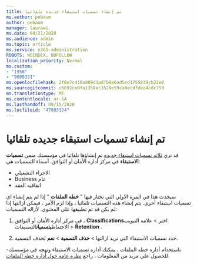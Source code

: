 ```yaml
---
title: تم إنشاء تسميات استبقاء جديده تلقائيا
ms.author: pebaum
author: pebaum
manager: laurawi
ms.date: 04/21/2020
ms.audience: admin
ms.topic: article
ms.service: o365-administration
ROBOTS: NOINDEX, NOFOLLOW
localization_priority: Normal
ms.custom:
- "1958"
- "9000331"
ms.openlocfilehash: 2f0e7c418a909d1adfb8e6ad5cd1755839cb22e2
ms.sourcegitcommit: c6692ce0fa1358ec3529e59ca0ecdfdea4cdc759
ms.translationtype: MT
ms.contentlocale: ar-SA
ms.lasthandoff: 09/15/2020
ms.locfileid: "47803124"
---
```

# <a name="new-retention-labels-created-automatically"></a>تم إنشاء تسميات استبقاء جديده تلقائيا

قد تري [ثلاثه تسميات استبقاء جديده](https://docs.microsoft.com/microsoft-365/compliance/file-plan-manager) تم إنشاؤها تلقائيا في مؤسستك ضمن **تسميات الاستبقاء** في مركز أداره الأمان أو التوافق. أسماء التسميات هي:

- الاجراء التشغيلي
- Business عام
- اتفاقيه العقد

سيحدث هذا في المرة الاولي التي تختار فيها " **خطه الملفات** " إذا لم يتم إنشاء اي تسميات استبقاء أخرى. يتم إنشاء هذه التسميات تلقائيا ، وإذا لزم الأمر ، فيمكن ازالتها إذا لم يكن قد تم تطبيقها علي المحتوي. لأزاله التسميات:

1. في مركز أداره الأمان أو التوافق ، **Classifications**اختر  >  علامة التبويب الاحتفاظ**بتسميات**التصنيفات  >  **Retention** .

1. حدد تسميات الاستبقاء التي تريد ازالتها > **حذف التسمية**  >  **نعم** لحذف التسمية.

باستخدام أداره خطه الملفات ، يمكنك أداره تسميات الاستبقاء ونهجه في مؤسستك-للحصول علي مزيد من المعلومات ، راجع [نظره عامه حول أداره خطه الملفات](https://docs.microsoft.com/microsoft-365/compliance/file-plan-manager).